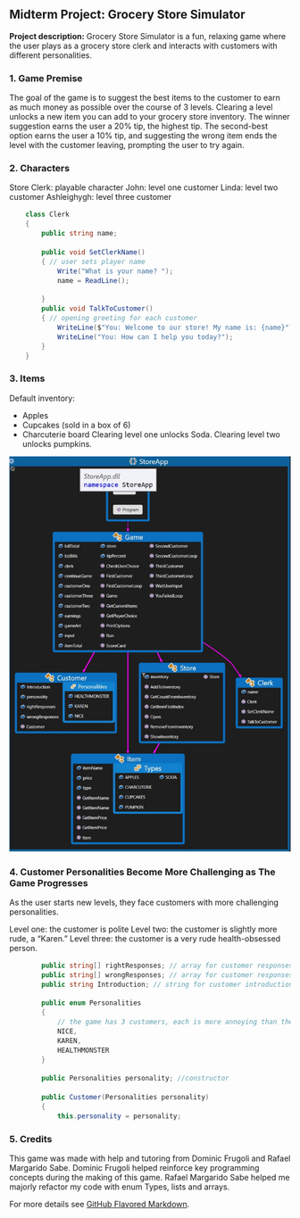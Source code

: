 ## Midterm Project: Grocery Store Simulator

**Project description:** Grocery Store Simulator is a fun, relaxing game where the user plays as a grocery store clerk and interacts with customers with different personalities.


### 1. Game Premise

The goal of the game is to suggest the best items to the customer to earn as much money as possible over the course of 3 levels. Clearing a level unlocks a new item you can add to your grocery store inventory. The winner suggestion earns the user a 20% tip, the highest tip. The second-best option earns the user a 10% tip, and suggesting the wrong item ends the level with the customer leaving, prompting the user to try again.



### 2. Characters

Store Clerk: playable character
John: level one customer
Linda: level two customer
Ashleighygh: level three customer


```C#
    class Clerk
    {
        public string name;

        public void SetClerkName()
        { // user sets player name
            Write("What is your name? ");
            name = ReadLine();
            
        }
        public void TalkToCustomer()
        { // opening greeting for each customer
            WriteLine($"You: Welcome to our store! My name is: {name}");
            WriteLine("You: How can I help you today?");
        }
    }
```

### 3. Items

Default inventory:
-	Apples
-	Cupcakes (sold in a box of 6)
-	Charcuterie board
Clearing level one unlocks Soda.
Clearing level two unlocks pumpkins.


<img src="images/Picture1.jpg?raw=true"/>

### 4. Customer Personalities Become More Challenging as The Game Progresses

As the user starts new levels, they face customers with more challenging personalities. 

Level one: the customer is polite
Level two: the customer is slightly more rude, a “Karen.”
Level three: the customer is a very rude health-obsessed person.

```C#
        public string[] rightResponses; // array for customer responses when suggested the correct item
        public string[] wrongResponses; // array for customer responses when suggested the wrong item
        public string Introduction; // string for customer introductions

        public enum Personalities
        {
            // the game has 3 customers, each is more annoying than the last. instantiation of personality types
            NICE,
            KAREN,
            HEALTHMONSTER
        }

        public Personalities personality; //constructor

        public Customer(Personalities personality)
        {
            this.personality = personality;
```

 ### 5. Credits

 This game was made with help and tutoring from Dominic Frugoli and Rafael Margarido Sabe. Dominic Frugoli helped reinforce key programming concepts during the making of this game. Rafael Margarido Sabe helped me majorly refactor my code with enum Types, lists and arrays.


For more details see [GitHub Flavored Markdown](https://guides.github.com/features/mastering-markdown/).
